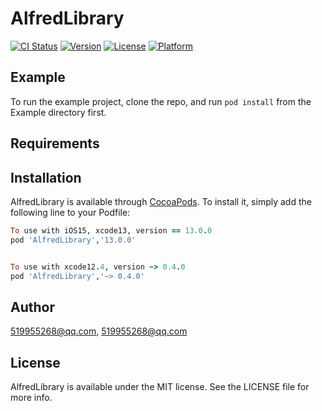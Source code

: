 # AlfredLibrary

[![CI Status](https://img.shields.io/travis/519955268@qq.com/AlfredLibrary.svg?style=flat)](https://travis-ci.org/519955268@qq.com/AlfredLibrary)
[![Version](https://img.shields.io/cocoapods/v/AlfredLibrary.svg?style=flat)](https://cocoapods.org/pods/AlfredLibrary)
[![License](https://img.shields.io/cocoapods/l/AlfredLibrary.svg?style=flat)](https://cocoapods.org/pods/AlfredLibrary)
[![Platform](https://img.shields.io/cocoapods/p/AlfredLibrary.svg?style=flat)](https://cocoapods.org/pods/AlfredLibrary)

## Example

To run the example project, clone the repo, and run `pod install` from the Example directory first.

## Requirements

## Installation

AlfredLibrary is available through [CocoaPods](https://cocoapods.org). To install
it, simply add the following line to your Podfile:

```ruby
To use with iOS15, xcode13, version == 13.0.0
pod 'AlfredLibrary','13.0.0'


To use with xcode12.4, version ~> 0.4.0
pod 'AlfredLibrary','~> 0.4.0'

```


## Author

519955268@qq.com, 519955268@qq.com

## License

AlfredLibrary is available under the MIT license. See the LICENSE file for more info.
